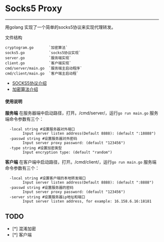 # Socks5 Proxy
------

用golang 实现了一个简单的socks5协议来实现代理转发。

文件结构
```
cryptogram.go       `加密算法`
socks5.go           `socks5协议实现`
server.go           `服务端实现`
client.go           `客户端实现`
cmd/server/main.go  `服务端主启动程序`
cmd/client/main.go  `客户端主启动程`
```


- [SOCKS5协议介绍](./docs/socks5.md)
- [加密算法介绍](./docs/cryptogram.md)

#### 使用说明

**服务端**
在服务器端中启动路径，打开。/cmd/server/，运行`go run main.go`
服务端命令参数有三个：
```
  -local string #设置服务器对外端口
    	Input server listen address(Default 8888): (default ":18888")
  -passwd string #设置服务器对外密码
    	Input server proxy password: (default "123456")
  -type string #设置加密类型
    	Input encryption type: (default "random")
```

**客户端**
在客户端中启动路径，打开。/cmd/client/，运行`go run main.go`
服务端命令参数有三个：
```
  -local string #设置客户端的本地转发端口
        Input server listen address(Default 8888): (default ":8888")
  -passwd string #设置服务器的密码
        Input server proxy password: (default "123456")
  -server string #设置服务器ip地址和端口
        Input server listen address, for example: 16.158.6.16:18181
```

## TODO
* [*] 混淆加密
* [*] 客户端